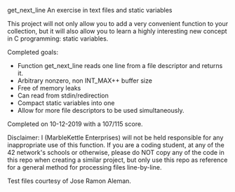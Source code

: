 get_next_line
An exercise in text files and static variables

This project will not only allow you to add a very convenient function to your collection, but it will also allow you to learn a highly interesting new concept in C programming: static variables.

Completed goals:
- Function get_next_line reads one line from a file descriptor and returns it.
- Arbitrary nonzero, non INT_MAX++ buffer size
- Free of memory leaks
- Can read from stdin/redirection
- Compact static variables into one
- Allow for more file descriptors to be used simultaneously.

Completed on 10-12-2019 with a 107/115 score.

Disclaimer: I (MarbleKettle Enterprises) will not be held responsible for any inappropriate use of this function. If you are a coding student, at any of the 42 network's schools or otherwise, please do NOT copy any of the code in this repo when creating a similar project, but only use this repo as reference for a general method for processing files line-by-line.

Test files courtesy of Jose Ramon Aleman.
